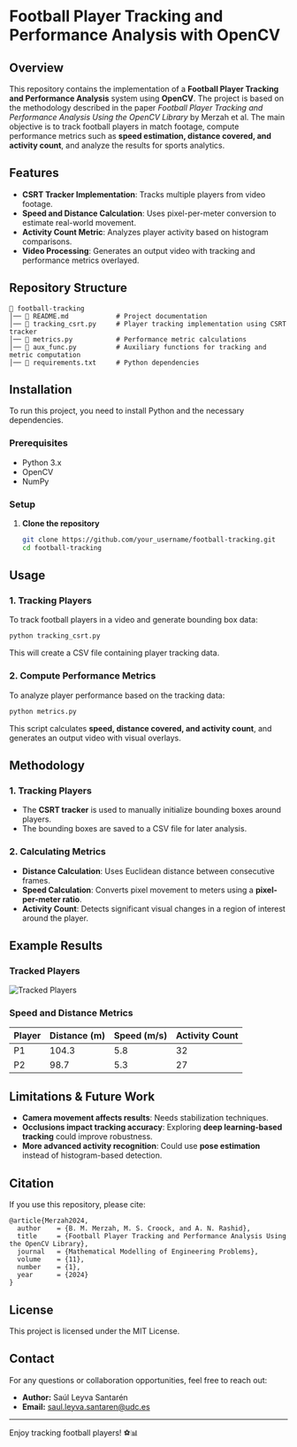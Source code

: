 # Football Player Tracking and Performance Analysis with OpenCV

## Overview
This repository contains the implementation of a **Football Player Tracking and Performance Analysis** system using **OpenCV**. The project is based on the methodology described in the paper *Football Player Tracking and Performance Analysis Using the OpenCV Library* by Merzah et al. The main objective is to track football players in match footage, compute performance metrics such as **speed estimation, distance covered, and activity count**, and analyze the results for sports analytics.

## Features
- **CSRT Tracker Implementation**: Tracks multiple players from video footage.
- **Speed and Distance Calculation**: Uses pixel-per-meter conversion to estimate real-world movement.
- **Activity Count Metric**: Analyzes player activity based on histogram comparisons.
- **Video Processing**: Generates an output video with tracking and performance metrics overlayed.

## Repository Structure
```
📂 football-tracking
│── 📄 README.md            # Project documentation
│── 📄 tracking_csrt.py     # Player tracking implementation using CSRT tracker
│── 📄 metrics.py           # Performance metric calculations
│── 📄 aux_func.py          # Auxiliary functions for tracking and metric computation
│── 📄 requirements.txt     # Python dependencies
```

## Installation
To run this project, you need to install Python and the necessary dependencies.

### Prerequisites
- Python 3.x
- OpenCV
- NumPy

### Setup
1. **Clone the repository**
   ```bash
   git clone https://github.com/your_username/football-tracking.git
   cd football-tracking
   ```
   
## Usage
### 1. Tracking Players
To track football players in a video and generate bounding box data:
```bash
python tracking_csrt.py
```
This will create a CSV file containing player tracking data.

### 2. Compute Performance Metrics
To analyze player performance based on the tracking data:
```bash
python metrics.py
```
This script calculates **speed, distance covered, and activity count**, and generates an output video with visual overlays.

## Methodology
### 1. **Tracking Players**
- The **CSRT tracker** is used to manually initialize bounding boxes around players.
- The bounding boxes are saved to a CSV file for later analysis.

### 2. **Calculating Metrics**
- **Distance Calculation**: Uses Euclidean distance between consecutive frames.
- **Speed Calculation**: Converts pixel movement to meters using a **pixel-per-meter ratio**.
- **Activity Count**: Detects significant visual changes in a region of interest around the player.

## Example Results
### **Tracked Players**
![Tracked Players](example-tracking.png)

### **Speed and Distance Metrics**
| Player | Distance (m) | Speed (m/s) | Activity Count |
|--------|-------------|-------------|---------------|
| P1     | 104.3       | 5.8         | 32            |
| P2     | 98.7        | 5.3         | 27            |

## Limitations & Future Work
- **Camera movement affects results**: Needs stabilization techniques.
- **Occlusions impact tracking accuracy**: Exploring **deep learning-based tracking** could improve robustness.
- **More advanced activity recognition**: Could use **pose estimation** instead of histogram-based detection.

## Citation
If you use this repository, please cite:
```
@article{Merzah2024,
  author    = {B. M. Merzah, M. S. Croock, and A. N. Rashid},
  title     = {Football Player Tracking and Performance Analysis Using the OpenCV Library},
  journal   = {Mathematical Modelling of Engineering Problems},
  volume    = {11},
  number    = {1},
  year      = {2024}
}
```

## License
This project is licensed under the MIT License.

## Contact
For any questions or collaboration opportunities, feel free to reach out:
- **Author:** Saúl Leyva Santarén
- **Email:** saul.leyva.santaren@udc.es

---
Enjoy tracking football players! ⚽📊


